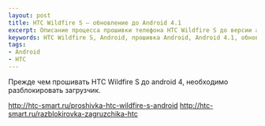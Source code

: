 ```yaml
---
layout: post
title: HTC Wildfire S — обновление до Android 4.1
excerpt: Описание процесса прошивки телефона HTC Wildfire S до версии android 4.1
keywords: HTC Wildfire S, Android, прошивка Android, Android 4.1, обновление до Android 2.3
tags:
- Android
- HTC
---
```


Прежде чем прошивать HTC Wildfire S до android 4, необходимо разблокировать загрузчик.

http://htc-smart.ru/proshivka-htc-wildfire-s-android
http://htc-smart.ru/razblokirovka-zagruzchika-htc